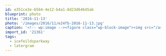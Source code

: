 ```yaml
---
id: e351ce3e-6564-4e12-b4a1-8d23d64645ab
blueprint: photo
title: '2016-11-13'
photo: '/images/2016/11/e24fb-2016-11-13.jpg'
caption: '<!-- wp:image --><figure class="wp-block-image"><img src="/assets/images/2016/11/e24fb-2016-11-13.jpg" /></figure><!-- /wp:image --><!-- wp:paragraph --><p>#latergram #icefeildsparkway</p><!-- /wp:paragraph -->'
import_id: '21361'
tags:
  - icefeildsparkway
  - latergram
---
```

